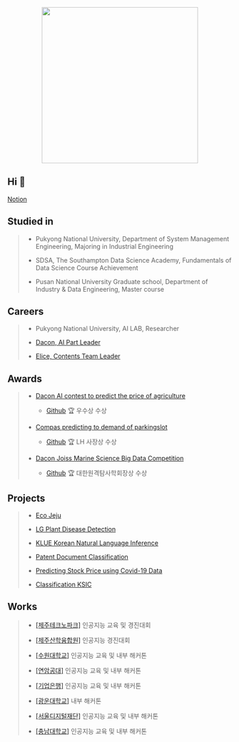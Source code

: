 <p align="center"><img src="https://github.com/jungsungmoon/jungsungmoon/blob/main/KakaoTalk_20220214_152219272.jpg" height="350" /></p>

## Hi 👋
[Notion](https://moonsworkspace.notion.site/moonsworkspace/Moon-s-Workspace-9506b0b6ca234f94b95153edafdc86c9)

## Studied in
> - Pukyong National University, Department of System Management Engineering, Majoring in Industrial Engineering
>
> - SDSA, The Southampton Data Science Academy, Fundamentals of Data Science Course Achievement
> 
> - Pusan National University Graduate school, Department of Industry & Data Engineering, Master course


## Careers
> - Pukyong National University, AI LAB, Researcher
>
> - [Dacon, AI Part Leader](https://dacon.io/myprofile/429567/home)
> 
> - [Elice, Contents Team Leader](https://elice.io/)

## Awards
> - [Dacon AI contest to predict the price of agriculture](https://dacon.io/competitions/official/235801/overview/description)
> 
>   - [Github](https://github.com/jungsungmoon/nongsan) 🏆 우수상 수상 
> - [Compas predicting to demand of parkingslot](https://compas.lh.or.kr/subj/competition/info?subjNo=SBJ_2107_003#)
> 
>   - [Github](https://github.com/jungsungmoon/parkingslot) 🏆 LH 사장상 수상 
> - [Dacon Joiss Marine Science Big Data Competition](https://dacon.io/competitions/official/235793/overview/description)
> 
>   - [Github](https://github.com/jungsungmoon/joiss) 🏆 대한원격탐사학회장상 수상 

## Projects
> - [Eco Jeju](https://github.com/jungsungmoon/ecojeju)
> 
> - [LG Plant Disease Detection](https://github.com/jungsungmoon/lg_farm)
> 
> - [KLUE Korean Natural Language Inference](https://github.com/jungsungmoon/KLUE)
> 
> - [Patent Document Classification](https://github.com/jungsungmoon/kobert_ipc_classification)
> 
> - [Predicting Stock Price using Covid-19 Data](https://github.com/jungsungmoon/stock_price)
> 
> - [Classification KSIC](https://github.com/jungsungmoon/SANUP)

## Works
> - [[제주테크노파크]](https://dacon.io/competitions/official/235985/overview/description) 인공지능 교육 및 경진대회
>
> - [[제주산학융합원]](https://dacon.io/competitions/official/236012/overview/description) 인공지능 경진대회
>
> - [[수원대학교]](https://dacon.io/competitions/open/235934/overview/description) 인공지능 교육 및 내부 해커톤
>
> - [[연암공대]](https://dacon.io/competitions/official/236001/overview/description) 인공지능 교육 및 내부 해커톤
>
> - [[기업은행]](https://dacon.io/competitions/official/235994/overview/description) 인공지능 교육 및 내부 해커톤
>
> - [[광운대학교]](https://dacon.io/competitions/official/235988/overview/description) 내부 해커톤
>
> - [[서울디지털재단]](https://dacon.io/competitions/official/235966/overview/description) 인공지능 교육 및 내부 해커톤
>
> - [[충남대학교]](https://dacon.io/competitions/official/236010/overview/description) 인공지능 교육 및 내부 해커톤
